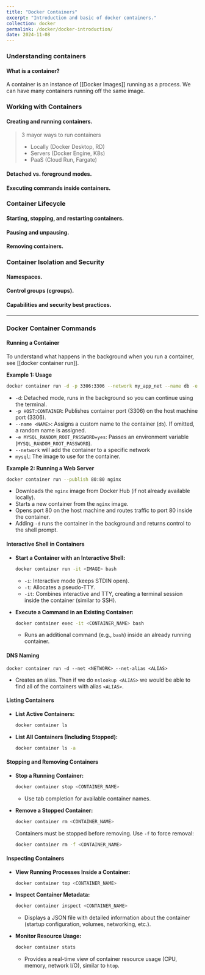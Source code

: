 ```yaml
---
title: "Docker Containers"
excerpt: "Introduction and basic of docker containers."
collection: docker
permalink: /docker/docker-introduction/
date: 2024-11-08
---
```


### Understanding containers
#### What is a container? 
A container is an instance of [[Docker Images]] running as a process. We can have many containers running off the same image. 


### **Working with Containers**
#### Creating and running containers.
> 3 mayor ways to run containers
> - Locally (Docker Desktop, RD)
> - Servers (Docker Engine, K8s)
> - PaaS (Cloud Run, Fargate)

#### Detached vs. foreground modes.

#### Executing commands inside containers.

### **Container Lifecycle**
#### Starting, stopping, and restarting containers.
#### Pausing and unpausing.
#### Removing containers.

### **Container Isolation and Security**
#### Namespaces.
#### Control groups (cgroups).
#### Capabilities and security best practices.

---
### Docker Container Commands

#### **Running a Container**
To understand what happens in the background when you run a container, see [[docker container run]].

**Example 1: Usage**
```bash
docker container run -d -p 3306:3306 --network my_app_net --name db -e MYSQL_RANDOM_ROOT_PASSWORD=yes mysql
```

- `-d`: Detached mode, runs in the background so you can continue using the terminal.
- `-p HOST:CONTAINER`: Publishes container port (3306) on the host machine port (3306).
- `--name <NAME>`: Assigns a custom name to the container (`db`). If omitted, a random name is assigned.
- `-e MYSQL_RANDOM_ROOT_PASSWORD=yes`: Passes an environment variable (`MYSQL_RANDOM_ROOT_PASSWORD`).
- `--network` will add the container to a specific network 
- `mysql`: The image to use for the container.

**Example 2: Running a Web Server**
```bash
docker container run --publish 80:80 nginx
```

- Downloads the `nginx` image from Docker Hub (if not already available locally).
- Starts a new container from the `nginx` image.
- Opens port 80 on the host machine and routes traffic to port 80 inside the container.
- Adding `-d` runs the container in the background and returns control to the shell prompt.

#### **Interactive Shell in Containers**
- **Start a Container with an Interactive Shell:**
  ```bash
  docker container run -it <IMAGE> bash
  ```
  - `-i`: Interactive mode (keeps STDIN open).
  - `-t`: Allocates a pseudo-TTY.
  - `-it`: Combines interactive and TTY, creating a terminal session inside the container (similar to SSH).

- **Execute a Command in an Existing Container:**
  ```bash
  docker container exec -it <CONTAINER_NAME> bash
  ```
  - Runs an additional command (e.g., `bash`) inside an already running container.
#### DNS Naming
`docker container run -d --net <NETWORK> --net-alias <ALIAS>`
- Creates an alias. Then if we do `nslookup <ALIAS>` we would be able to find all of the containers with alias `<ALIAS>`. 
#### **Listing Containers**
- **List Active Containers:**
  ```bash
  docker container ls
  ```
- **List All Containers (Including Stopped):**
  ```bash
  docker container ls -a
  ```

#### **Stopping and Removing Containers**
- **Stop a Running Container:**
  ```bash
  docker container stop <CONTAINER_NAME>
  ```
  - Use tab completion for available container names.

- **Remove a Stopped Container:**
  ```bash
  docker container rm <CONTAINER_NAME>
  ```
  Containers must be stopped before removing. Use `-f` to force removal:
    ```bash
    docker container rm -f <CONTAINER_NAME>
    ```

#### **Inspecting Containers**
- **View Running Processes Inside a Container:**
  ```bash
  docker container top <CONTAINER_NAME>
  ```

- **Inspect Container Metadata:**
  ```bash
  docker container inspect <CONTAINER_NAME>
  ```
  - Displays a JSON file with detailed information about the container (startup configuration, volumes, networking, etc.).

- **Monitor Resource Usage:**
  ```bash
  docker container stats
  ```
  - Provides a real-time view of container resource usage (CPU, memory, network I/O), similar to `htop`.